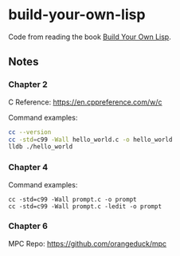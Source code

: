 # build-your-own-lisp

Code from reading the book [Build Your Own Lisp](https://buildyourownlisp.com/).

## Notes

### Chapter 2

C Reference: https://en.cppreference.com/w/c

Command examples:

```sh
cc --version
cc -std=c99 -Wall hello_world.c -o hello_world
lldb ./hello_world
```

### Chapter 4

Command examples:

```
cc -std=c99 -Wall prompt.c -o prompt
cc -std=c99 -Wall prompt.c -ledit -o prompt
```

### Chapter 6

MPC Repo: https://github.com/orangeduck/mpc
